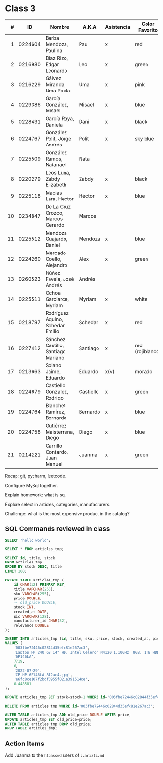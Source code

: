 Class 3
=======

|  # | ID      | Nombre                             | A.K.A     | Asistencia | Color Favorito   |
|---:|---------|------------------------------------|-----------|------------|------------------|
|  1 | 0224604 | Barba Mendoza, Paulina             | Pau       | x          | red              |
|  2 | 0216980 | Díaz Rizo, Edgar Leonardo          | Leo       | x          | green            | 
|  3 | 0216229 | Gálvez Miranda, Uma Paola          | Uma       | x          | pink             | 
|  4 | 0229386 | García González, Misael            | Misael    | x          | blue             |
|  5 | 0228431 | García Raya, Daniela               | Dani      | x          | black            |
|  6 | 0224767 | González Polit, Jorge Andrés       | Polit     | x          | sky blue         | 
|  7 | 0225509 | González Ramos, Natanael           | Nata      |            |                  | 
|  8 | 0220279 | Leos Luna, Zabdy Elizabeth         | Zabdy     | x          | black            |
|  9 | 0225118 | Macias Lara, Hector                | Héctor    | x          | blue             |
| 10 | 0234847 | De La Cruz Orozco, Marcos Gerardo  | Marcos    |            |                  |
| 11 | 0225512 | Mendoza Guajardo, Daniel           | Mendoza   | x          | blue             |
| 12 | 0224260 | Mercado Coello, Alejandro          | Alex      | x          | green            | 
| 13 | 0260523 | Núñez Favela, José Andrés          | Andrés    |            |                  |
| 14 | 0225511 | Ochoa Garciarce, Myriam            | Myriam    | x          | white            | 
| 15 | 0218797 | Rodríguez Aquino, Schedar Emilio   | Schedar   | x          | red              | 
| 16 | 0227412 | Sánchez Castillo, Santiago Mariano | Santiago  | x          | red (rojiblanco) |
| 17 | 0213663 | Solano Jaime, Eduardo              | Eduardo   | x(v)       | morado           |
| 18 | 0224679 | Castiello Gonzalez, Rodrigo        | Castiello | x          | green            |
| 19 | 0224764 | Blanchet Ramírez, Bernardo         | Bernardo  | x          | blue             |
| 20 | 0224758 | Gutiérrez Maisterrena, Diego       | Diego     | x          | blue             |
| 21 | 0214221 | Carrillo Contardo, Juan Manuel     | Juanma    | x          | green            |

Recap: git, pycharm, leetcode.

Configure MySql together.

Explain homework: what is sql.

Explore select in articles, categories, manufacturers.

Challenge: what is the most expensive product in the catalog?

SQL Commands reviewed in class
------------------------------

```sql
SELECT 'hello world';

SELECT * FROM articles_tmp;

SELECT id, title, stock
FROM articles_tmp
ORDER BY stock DESC, title
LIMIT 100;

CREATE TABLE articles_tmp (
    id CHAR(32) PRIMARY KEY,
    title VARCHAR(255),
    sku VARCHAR(255),
    price DOUBLE,
    -- old_price DOUBLE,
    stock INT,
    created_at DATE,
    pic VARCHAR(128),
    manufacturer_id CHAR(32),
    relevance DOUBLE
);

INSERT INTO articles_tmp (id, title, sku, price, stock, created_at, pic, manufacturer_id, relevance)
VALUES (
    '003fbe72446c02844d35efc81e267ac3',
    'Laptop HP 240 G8 14" HD, Intel Celeron N4120 1.10GHz, 8GB, 1TB HDD, Windows 11 Home 64-bit, Español, Negro',
    '6P146LA',
    7719,
    6,
    '2022-07-29',
    'CP-HP-6P146LA-812ac4.jpg',
    'e6fc8ce107f2bdf0955f021a391514ce',
    0.448581
);

UPDATE articles_tmp SET stock=stock-1 WHERE id='003fbe72446c02844d35efc81e267ac3';

DELETE FROM articles_tmp WHERE id='003fbe72446c02844d35efc81e267ac3';

ALTER TABLE articles_tmp ADD old_price DOUBLE AFTER price;
UPDATE articles_tmp SET old_price=price;
ALTER TABLE articles_tmp DROP old_price;
DROP TABLE articles_tmp;
```

Action Items
------------

Add Juanma to the `htpasswd` users of `s.arizti.md`
